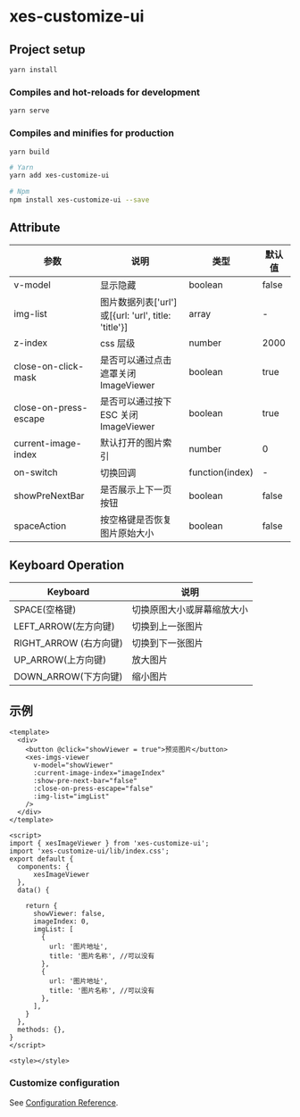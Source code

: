 # xes-customize-ui

## Project setup
```
yarn install
```

### Compiles and hot-reloads for development
```
yarn serve
```

### Compiles and minifies for production
```
yarn build
```

```sh
# Yarn
yarn add xes-customize-ui

# Npm
npm install xes-customize-ui --save
```
## Attribute

| 参数                  | 说明                                                 | 类型            | 默认值 |
| --------------------- | ---------------------------------------------------- | --------------- | ------ |
| v-model               | 显示隐藏                                             | boolean         | false  |
| img-list              | 图片数据列表['url'] 或[{url: 'url', title: 'title'}] | array           | -      |
| z-index               | css 层级                                             | number          | 2000   |
| close-on-click-mask   | 是否可以通过点击遮罩关闭 ImageViewer                 | boolean         | true  |
| close-on-press-escape | 是否可以通过按下 ESC 关闭 ImageViewer                | boolean         | true   |
| current-image-index         | 默认打开的图片索引                                   | number          | 0      |
| on-switch             | 切换回调                                             | function(index) | -      |
| showPreNextBar        | 是否展示上下一页按钮                      | boolean | false      |
| spaceAction           | 按空格键是否恢复图片原始大小                      | boolean | false      |
## Keyboard Operation

| Keyboard               | 说明                       |
| ---------------------- | -------------------------- |
| SPACE(空格键)          | 切换原图大小或屏幕缩放大小 |
| LEFT_ARROW(左方向键)   | 切换到上一张图片          |
| RIGHT_ARROW (右方向键) | 切换到下一张图片          |
| UP_ARROW(上方向键)     | 放大图片                 |
| DOWN_ARROW(下方向键)   | 缩小图片                 |

## 示例

```vue
<template>
  <div>
    <button @click="showViewer = true">预览图片</button>
    <xes-imgs-viewer
      v-model="showViewer"
      :current-image-index="imageIndex"
      :show-pre-next-bar="false"
      :close-on-press-escape="false"
      :img-list="imgList"
    />
  </div>
</template>

<script>
import { xesImageViewer } from 'xes-customize-ui';
import 'xes-customize-ui/lib/index.css';
export default {
  components: {
      xesImageViewer
  },
  data() {

    return {
      showViewer: false,
      imageIndex: 0,
      imgList: [
        {
          url: '图片地址',
          title: '图片名称', //可以没有
        },
        {
          url: '图片地址',
          title: '图片名称', //可以没有
        },
      ],
    }
  },
  methods: {},
}
</script>

<style></style>
```
### Customize configuration
See [Configuration Reference](https://cli.vuejs.org/config/).
